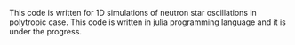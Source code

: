 This code is written for 1D simulations of neutron star oscillations in polytropic case. This code is written in julia programming language and it is under the progress.
